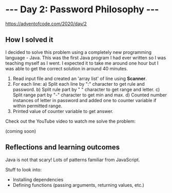 # --- Day 2: Password Philosophy ---

https://adventofcode.com/2020/day/2

## How I solved it

I decided to solve this problem using a completely new programming language - Java. This was the first Java program I had ever written so I was teaching myself as I went. I expected it to take me around one hour but I was able to get the correct solution in around 40 minutes.

1. Read input file and created an 'array list' of line using **Scanner**.
2. For each line:
a) Split each line by ":" character to get rule and password.
b) Split rule part by " " character to get range and letter.
c) Split range part by "-" character to get min and max.
d) Counted number instances of letter in password and added one to counter variable if within permitted range.
3. Printed value of counter variable to get answer.

Check out the YouTube video to watch me solve the problem:

(coming soon)
<!-- [![Solution video](youtube-screenshot.PNG)](https://www.youtube.com/watch?v=FsBa_FccdSQ) -->

## Reflections and learning outcomes

Java is not that scary! Lots of patterns familiar from JavaScript.

Stuff to look into:
- Installing dependencies
- Defining functions (passing arguments, returning values, etc.)